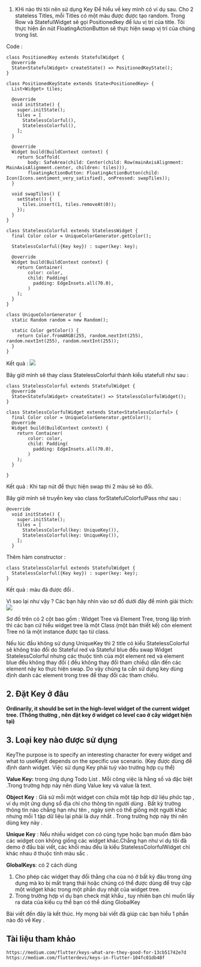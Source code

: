 1. KHi nào thì tôi nên sử dụng Key
Để hiểu về key mình có ví dụ sau. Cho 2 stateless Titles, mỗi Titles có một màu được được tạo random. Trong Row và StatefulWidget sẽ gọi Positionedkey để lưu vị trí của title. Tôi thực hiện ấn nút FloatingActionButton sẽ thực hiện swap vị trí của chúng trong list.

Code : 
```
class PositionedKey extends StatefulWidget {
  @override
  State<StatefulWidget> createState() => PositionedKeyState();
}

class PositionedKeyState extends State<PositionedKey> {
  List<Widget> tiles;

  @override
  void initState() {
    super.initState();
    tiles = [
      StatelessColorful(),
      StatelessColorful(),
    ];
  }

  @override
  Widget build(BuildContext context) {
    return Scaffold(
        body: SafeArea(child: Center(child: Row(mainAxisAlignment: MainAxisAlignment.center, children: tiles))),
        floatingActionButton: FloatingActionButton(child: Icon(Icons.sentiment_very_satisfied), onPressed: swapTiles));
  }

  void swapTiles() {
    setState(() {
      tiles.insert(1, tiles.removeAt(0));
    });
  }
}

class StatelessColorful extends StatelessWidget {
  final Color color = UniqueColorGenerator.getColor();

  StatelessColorful({Key key}) : super(key: key);

  @override
  Widget build(BuildContext context) {
    return Container(
        color: color,
        child: Padding(
          padding: EdgeInsets.all(70.0),
        )
    );
  }
}

class UniqueColorGenerator {
  static Random random = new Random();

  static Color getColor() {
    return Color.fromARGB(255, random.nextInt(255), random.nextInt(255), random.nextInt(255));
  }
}

```

Kết quả : 
![](https://images.viblo.asia/7c595d72-02ac-42ff-8176-ea2f495aced5.gif)

Bây giờ mình sẽ thay class StatelessColorful thành kiểu statefull như sau : 
```
class StatelessColorful extends StatefulWidget {
  @override
  State<StatefulWidget> createState() => StatelessColorfulWidget();
}

class StatelessColorfulWidget extends State<StatelessColorful> {
  final Color color = UniqueColorGenerator.getColor();
  @override
  Widget build(BuildContext context) {
    return Container(
        color: color,
        child: Padding(
          padding: EdgeInsets.all(70.0),
        )
    );
  }

}
```

Kết quả : Khi tap nút để thực hiện swap thì 2 màu sẽ ko đổi. 

Bây giờ mình sẽ truyền key vào class forStatefulColorfulPass như sau : 
```
@override
  void initState() {
    super.initState();
    tiles = [
      StatelessColorful(key: UniqueKey()),
      StatelessColorful(key: UniqueKey()),
    ];
  }
```

Thêm hàm constructor : 
```
class StatelessColorful extends StatefulWidget {
  StatelessColorful({Key key}) : super(key: key);
}
```

Kết quả : màu đã được đổi .


Vì sao lại như vậy ? Các bạn hãy nhìn vào sơ đồ dưới đây để mình giải thích: 
![](https://images.viblo.asia/fac704ce-79a3-4224-a13f-de987a75091d.jpeg)

Sơ đồ trên có 2 cột bao gồm : Widget Tree và Element Tree, trong lập trình thì các bạn cứ hiểu widget tree là một Class (một bản thiết kế) còn element Tree nó là một instance được tạo từ class.


Nếu lúc đầu không sử dụng UniqueKey thì 2 title có kiểu StatelessColorful sẽ không tráo đổi do Stateful red và Stateful blue đều  swap Widget StatelessColorful nhưng các thuộc tính của một element red và element blue đều không thay đổi ( đều không thay đổi tham chiếu) dẫn đến các element này ko thực hiện swap. Do vậy chúng ta cần sử dụng key  dùng  định danh các element trong tree  để thay đổi các tham chiếu.

## 2. Đặt Key ở đâu 

**Ordinarily, it should be set in the high-level widget of the current widget tree. (Thông thường , nên đặt key ở widget có level cao ở cây widget hiện tại)**

## 3. Loại key nào được sử dụng 
KeyThe purpose is to specify an interesting character for every widget and what to useKeyIt depends on the specific use scenario.
(Key được dùng để định danh widget. Việc sử dụng Key phải tuỳ vào trường hợp cụ thể)

**Value Key:** trong ứng dụng Todo List . Mỗi công việc là hằng số và đặc biệt .Trong trường hợp này nên dùng Value key và value là text.

**Object Key** : Giả sử mỗi một widget con chứa một tập hợp dữ liệu phức tạp , ví dụ một ứng dụng sổ địa chỉ cho thông tin người dùng . Bất kỳ trường  thông tin  nào chẳng hạn như tên , ngày sinh có thể giống một người khác nhưng mỗi 1 tập dữ liệu lại phải là duy nhất . Trong trường hợp này thì nên dùng key này .

**Unique Key** : Nếu nhiều widget con có cùng type hoặc bạn muốn đảm bảo các widget con không giống các widget khác.Chẳng hạn như ví dụ tôi đã demo ở đầu bài viết, các khối màu đều là kiểu StatelessColorfulWidget chỉ khác nhau ở thuộc tính màu sắc .

**GlobalKeys**: có 2 cách dùng 
1. Cho phép các widget thay đổi thằng cha của nó ở bất kỳ đâu trong ứng dụng mà ko bị mất trạng thái  hoặc chúng có thể được dùng để truy cập một widget khác trong một phần duy nhật của widget tree. 
2.  Trong trường hợp ví dụ bạn check mật khẩu , tuy nhiên bạn chỉ muốn lấy ra data của kiểu cụ thể  bạn có thể dùng  GlobalKey<FromState>

Bài viết đến đây là kết thúc. Hy mọng bài viết đã giúp các bạn hiểu 1 phần nào đó về Key .
    
##     Tài liệu tham khảo 
    https://medium.com/flutter/keys-what-are-they-good-for-13cb51742e7d
    https://medium.com/flutterdevs/keys-in-flutter-104fc01db48f